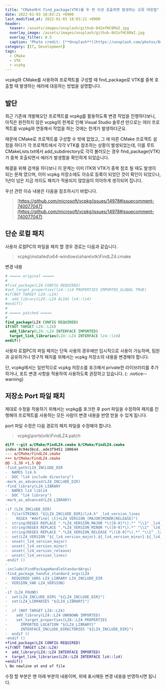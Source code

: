 ```yaml
---
title: "CMake에서 find_package(VTK)를 두 번 이상 호출하면 발생하는 오류 대응법"
date: 2022-01-03 18:03:21 +0900
last_modified_at: 2022-01-03 18:03:21 +0900
header:
  teaser: /assets/images/unsplash/github-842ofHC6MaI.jpg
  overlay_image: /assets/images/unsplash/github-842ofHC6MaI.jpg
  overlay_filter: 0.5
  caption: "Photo credit: [**Unsplash**](https://unsplash.com/photos/842ofHC6MaI)"
category: [IT, Development]
tags:
  - CMake
  - VTK
  - vcpkg
---
```


vcpkg와 CMake를 사용하여 프로젝트를 구성할 때 find_package로 VTK를 중복 호출할 때 발생하는 에러에 대응하는 방법을 설명합니다.

## 발단

최근 기존에 개발해오던 프로젝트를 vcpkg를 활용하도록 변경 작업을 진행하다보니, 아직은 완전하지 않은 vcpkg의 한계로 인해 Visual Studio 솔루션 만으로는 여러 프로젝트를 vcpkg와 연동해서 작업을 하는 것에는 한계가 발생하더군요.

때문에 CMake로 프로젝트를 구성할 수 밖에 없었고, 그 에 따른 CMake 프로젝트 설정을 하다가 각 프로젝트에서 각각 VTK를 참조하는 상황이 발생되었는데, 이를 루트 CMakeLists.txt에서 add_subdirectory로 각각 불러오는 경우 find_package(VTK)가 중복 호출되면서 에러가 발생함을 확인하게 되었습니다.

해결을 위해 검색을 하다보니 이 문제는 이미 ITK와 VTK가 중복 참조 될 때도 발생이 되는 문제 였으며, 이미 vcpkg 저장소에도 이슈로 등록이 되었던 것이 확인이 되었으나, 1년이 넘은 지금 까지도 패치가 적용되지 않았음이 의아하게 생각되어 집니다.

우선 관련 이슈 내용은 다음을 참조하시기 바랍니다.
> [https://github.com/microsoft/vcpkg/issues/14978#issuecomment-740077047](https://github.com/microsoft/vcpkg/issues/14978#issuecomment-740077047)


## 단순 로컬 패치

사용자 로컬PC의 파일을 패치 할 경우 경로는 다음과 같습니다.
> vcpkg\installed\x64-windows\share\vtk\FindLZ4.cmake

변경 내용
```cmake
# ===== original =====
#
#find_package(LZ4 CONFIG REQUIRED)
#set_target_properties(lz4::lz4 PROPERTIES IMPORTED_GLOBAL TRUE)
#if(NOT TARGET LZ4::LZ4)
#  add_library(LZ4::LZ4 ALIAS lz4::lz4)
#endif()
#
# ===== patched =====
#
find_package(LZ4 CONFIG REQUIRED)
if(NOT TARGET LZ4::LZ4)
  add_library(LZ4::LZ4 INTERFACE IMPORTED)
  target_link_libraries(LZ4::LZ4 INTERFACE lz4::lz4)
endif()
```

사용자 로컬PC의 파일 패치는 단독 사용의 경우에만 임시적으로 사용이 가능하며, 팀원과 공유하거나 영구적 패치를 위해서는 vcpkg 저장소의 내용을 변경해야 합니다.

단, vcpkg에서는 일반적으로 vcpkg 저장소를 포크해서 private한 라이브러리를 추가하거나, 포트 변경 사항을 적용하여 사용하도록 권장하고 있습니다.
{: .notice--warning}


## 저장소 Port 파일 패치

제대로 수정을 적용하기 위해서는 vcpkg를 포크한 후 port 파일을 수정하여 패치를 진행해야 프로젝트를 사용하는 모든 사람이 변경 내용을 반영 받을 수 있게 됩니다.

port 파일 수정은 다음 경로의 패치 파일을 수정해야 합니다.
> vcpkg\ports\vtk\FindLZ4.patch

```patch
diff --git a/CMake/FindLZ4.cmake b/CMake/FindLZ4.cmake
index 8c94e3bcd..ade3f9451 100644
--- a/CMake/FindLZ4.cmake
+++ b/CMake/FindLZ4.cmake
@@ -1,38 +1,5 @@
-find_path(LZ4_INCLUDE_DIR
-  NAMES lz4.h
-  DOC "lz4 include directory")
-mark_as_advanced(LZ4_INCLUDE_DIR)
-find_library(LZ4_LIBRARY
-  NAMES lz4 liblz4
-  DOC "lz4 library")
-mark_as_advanced(LZ4_LIBRARY)
-
-if (LZ4_INCLUDE_DIR)
-  file(STRINGS "${LZ4_INCLUDE_DIR}/lz4.h" _lz4_version_lines
-    REGEX "#define[ \t]+LZ4_VERSION_(MAJOR|MINOR|RELEASE)")
-  string(REGEX REPLACE ".*LZ4_VERSION_MAJOR *\([0-9]*\).*" "\\1" _lz4_version_major "${_lz4_version_lines}")
-  string(REGEX REPLACE ".*LZ4_VERSION_MINOR *\([0-9]*\).*" "\\1" _lz4_version_minor "${_lz4_version_lines}")
-  string(REGEX REPLACE ".*LZ4_VERSION_RELEASE *\([0-9]*\).*" "\\1" _lz4_version_release "${_lz4_version_lines}")
-  set(LZ4_VERSION "${_lz4_version_major}.${_lz4_version_minor}.${_lz4_version_release}")
-  unset(_lz4_version_major)
-  unset(_lz4_version_minor)
-  unset(_lz4_version_release)
-  unset(_lz4_version_lines)
-endif ()
-
-include(FindPackageHandleStandardArgs)
-find_package_handle_standard_args(LZ4
-  REQUIRED_VARS LZ4_LIBRARY LZ4_INCLUDE_DIR
-  VERSION_VAR LZ4_VERSION)
-
-if (LZ4_FOUND)
-  set(LZ4_INCLUDE_DIRS "${LZ4_INCLUDE_DIR}")
-  set(LZ4_LIBRARIES "${LZ4_LIBRARY}")
-
-  if (NOT TARGET LZ4::LZ4)
-    add_library(LZ4::LZ4 UNKNOWN IMPORTED)
-    set_target_properties(LZ4::LZ4 PROPERTIES
-      IMPORTED_LOCATION "${LZ4_LIBRARY}"
-      INTERFACE_INCLUDE_DIRECTORIES "${LZ4_INCLUDE_DIR}")
-  endif ()
-endif ()
+find_package(LZ4 CONFIG REQUIRED)
+if(NOT TARGET LZ4::LZ4)
+  add_library(LZ4::LZ4 INTERFACE IMPORTED)
+  target_link_libraries(LZ4::LZ4 INTERFACE lz4::lz4)
+endif()
\ No newline at end of file
```

수정 할 부분은 맨 아래 부분의 내용이며, 위에 표시해둔 변경 내용을 반영하시면 됩니다.
